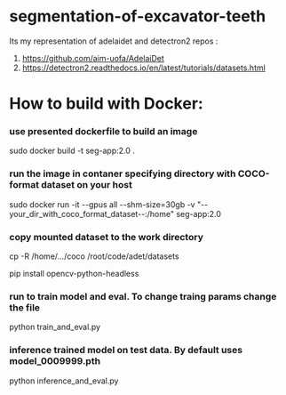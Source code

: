 # segmentation-of-excavator-teeth
 Its my representation of adelaidet and detectron2 repos :
 1. https://github.com/aim-uofa/AdelaiDet
 2. https://detectron2.readthedocs.io/en/latest/tutorials/datasets.html


# How to build with Docker: 

### use presented dockerfile to build an image
sudo docker build -t seg-app:2.0 .
### run the image in contaner specifying directory with COCO-format dataset on your host
sudo docker run -it --gpus all --shm-size=30gb -v "--your_dir_with_coco_format_dataset--:/home" seg-app:2.0

### copy mounted dataset to the work directory
cp -R /home/.../coco /root/code/adet/datasets   

pip install opencv-python-headless

### run to train model and eval. To change traing params change the file
python train_and_eval.py  

### inference trained model on test data. By default uses model_0009999.pth
python inference_and_eval.py
